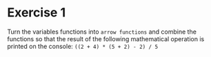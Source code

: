 # Exercise 1
Turn the variables functions into `arrow functions` and combine the functions so that the result of the following mathematical operation is printed on the console: 
`((2 + 4) * (5 + 2) - 2) / 5`
